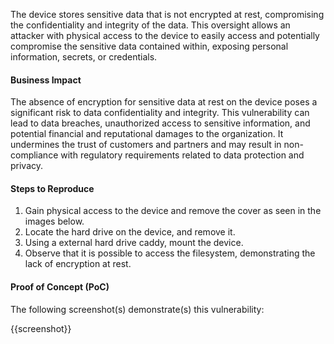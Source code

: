 The device stores sensitive data that is not encrypted at rest, compromising the confidentiality and integrity of the data. This oversight allows an attacker with physical access to the device to easily access and potentially compromise the sensitive data contained within, exposing personal information, secrets, or credentials.

#### Business Impact

The absence of encryption for sensitive data at rest on the device poses a significant risk to data confidentiality and integrity. This vulnerability can lead to data breaches, unauthorized access to sensitive information, and potential financial and reputational damages to the organization. It undermines the trust of customers and partners and may result in non-compliance with regulatory requirements related to data protection and privacy.

#### Steps to Reproduce

1. Gain physical access to the device and remove the cover as seen in the images below.
1. Locate the hard drive on the device, and remove it.
1. Using a external hard drive caddy, mount the device.
1. Observe that it is possible to access the filesystem, demonstrating the lack of encryption at rest.

#### Proof of Concept (PoC)

The following screenshot(s) demonstrate(s) this vulnerability:

{{screenshot}}
